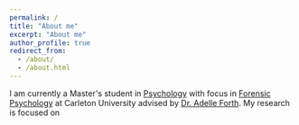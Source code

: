 ```yaml
---
permalink: /
title: "About me"
excerpt: "About me"
author_profile: true
redirect_from:
  - /about/
  - /about.html
---
```


I am currently a Master's student in [Psychology](https://carleton.ca/psychology/) with focus in [Forensic Psychology](https://carleton.ca/psychology/research/research-areas/forensic/) at Carleton University advised by [Dr. Adelle Forth](https://carleton.ca/fprc/people/adelle-forth/). My research is focused on 
